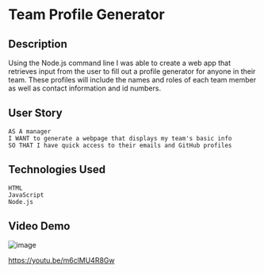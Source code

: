# Team Profile Generator

## Description
Using the Node.js command line I was able to create a web app that retrieves input from the user to fill out a profile generator for anyone in their team. These profiles will include the names and roles of each team member as well as contact information and id numbers.

## User Story

```
AS A manager
I WANT to generate a webpage that displays my team's basic info
SO THAT I have quick access to their emails and GitHub profiles
```

## Technologies Used
```
HTML
JavaScript
Node.js
```

## Video Demo

![image](https://user-images.githubusercontent.com/88997322/140797140-1bb612f1-2975-4de5-aba0-4cc2fc9a0ee8.png)


https://youtu.be/m6clMU4R8Gw
